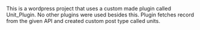 This is a wordpress project that uses a custom made plugin called Unit_Plugin. No other plugins were used besides this. Plugin fetches record from the given API
and created custom post type called units.
